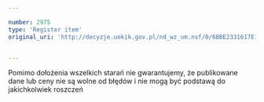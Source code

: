 ```yaml
---

number: 2975
type: 'Register item'
original_uri: 'http://decyzje.uokik.gov.pl/nd_wz_um.nsf/0/6BBE2331617E1045C12579CA0041E3F8?OpenDocument'


---
```


Pomimo dołożenia wszelkich starań nie gwarantujemy, że publikowane dane lub ceny nie są wolne od błędów i nie mogą być podstawą do jakichkolwiek roszczeń
